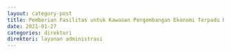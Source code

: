```yaml
---
layout: category-post
title: Pemberian Fasilitas untuk Kawasan Pengembangan Ekonomi Terpadu KAPET
date: 2021-01-27
categories: direktori
direktori: layanan administrasi
---
```

